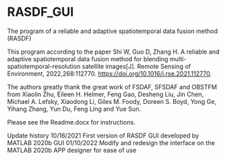 # RASDF_GUI
The program of a reliable and adaptive spatiotemporal data fusion method (RASDF)

This program according to the paper Shi W, Guo D, Zhang H. A reliable and adaptive spatiotemporal data fusion method for blending multi-spatiotemporal-resolution satellite images[J]. Remote Sensing of Environment, 2022,268:112770. https://doi.org/10.1016/j.rse.2021.112770.

The authors greatly thank the great work of FSDAF, SFSDAF and OBSTFM from Xiaolin Zhu, Eileen H. Helmer, Feng Gao, Desheng Liu, Jin Chen, Michael A. Lefsky, Xiaodong Li, Giles M. Foody, Doreen S. Boyd, Yong Ge, Yihang Zhang, Yun Du, Feng Ling and Yue Sun.

Please see the Readme.docx for instructions.

Update history
10/16/2021 First version of RASDF GUI developed by MATLAB 2020b GUI
01/10/2022 Modify and redesign the interface on the MATLAB 2020b APP designer for ease of use
